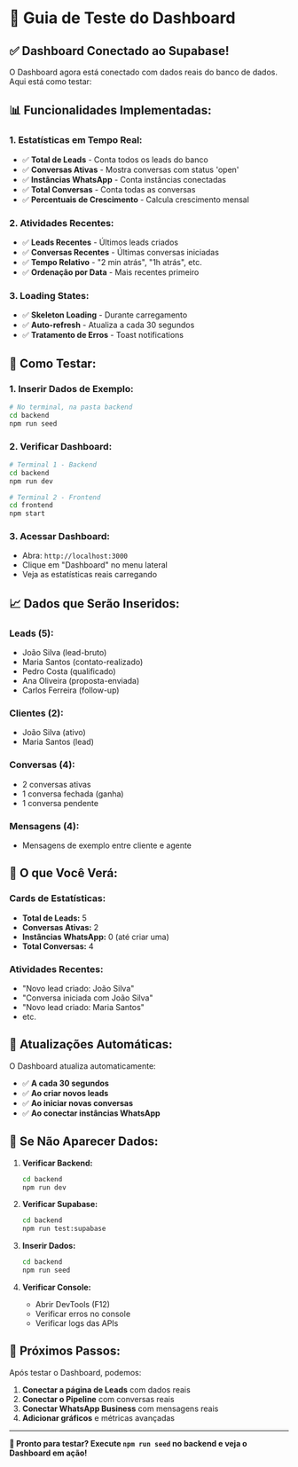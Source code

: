 # 🚀 Guia de Teste do Dashboard

## ✅ **Dashboard Conectado ao Supabase!**

O Dashboard agora está conectado com dados reais do banco de dados. Aqui está como testar:

## 📊 **Funcionalidades Implementadas:**

### **1. Estatísticas em Tempo Real:**
- ✅ **Total de Leads** - Conta todos os leads do banco
- ✅ **Conversas Ativas** - Mostra conversas com status 'open'
- ✅ **Instâncias WhatsApp** - Conta instâncias conectadas
- ✅ **Total Conversas** - Conta todas as conversas
- ✅ **Percentuais de Crescimento** - Calcula crescimento mensal

### **2. Atividades Recentes:**
- ✅ **Leads Recentes** - Últimos leads criados
- ✅ **Conversas Recentes** - Últimas conversas iniciadas
- ✅ **Tempo Relativo** - "2 min atrás", "1h atrás", etc.
- ✅ **Ordenação por Data** - Mais recentes primeiro

### **3. Loading States:**
- ✅ **Skeleton Loading** - Durante carregamento
- ✅ **Auto-refresh** - Atualiza a cada 30 segundos
- ✅ **Tratamento de Erros** - Toast notifications

## 🧪 **Como Testar:**

### **1. Inserir Dados de Exemplo:**
```bash
# No terminal, na pasta backend
cd backend
npm run seed
```

### **2. Verificar Dashboard:**
```bash
# Terminal 1 - Backend
cd backend
npm run dev

# Terminal 2 - Frontend
cd frontend
npm start
```

### **3. Acessar Dashboard:**
- Abra: `http://localhost:3000`
- Clique em "Dashboard" no menu lateral
- Veja as estatísticas reais carregando

## 📈 **Dados que Serão Inseridos:**

### **Leads (5):**
- João Silva (lead-bruto)
- Maria Santos (contato-realizado)
- Pedro Costa (qualificado)
- Ana Oliveira (proposta-enviada)
- Carlos Ferreira (follow-up)

### **Clientes (2):**
- João Silva (ativo)
- Maria Santos (lead)

### **Conversas (4):**
- 2 conversas ativas
- 1 conversa fechada (ganha)
- 1 conversa pendente

### **Mensagens (4):**
- Mensagens de exemplo entre cliente e agente

## 🎯 **O que Você Verá:**

### **Cards de Estatísticas:**
- **Total de Leads:** 5
- **Conversas Ativas:** 2
- **Instâncias WhatsApp:** 0 (até criar uma)
- **Total Conversas:** 4

### **Atividades Recentes:**
- "Novo lead criado: João Silva"
- "Conversa iniciada com João Silva"
- "Novo lead criado: Maria Santos"
- etc.

## 🔄 **Atualizações Automáticas:**

O Dashboard atualiza automaticamente:
- ✅ **A cada 30 segundos**
- ✅ **Ao criar novos leads**
- ✅ **Ao iniciar novas conversas**
- ✅ **Ao conectar instâncias WhatsApp**

## 🚨 **Se Não Aparecer Dados:**

1. **Verificar Backend:**
   ```bash
   cd backend
   npm run dev
   ```

2. **Verificar Supabase:**
   ```bash
   cd backend
   npm run test:supabase
   ```

3. **Inserir Dados:**
   ```bash
   cd backend
   npm run seed
   ```

4. **Verificar Console:**
   - Abrir DevTools (F12)
   - Verificar erros no console
   - Verificar logs das APIs

## 🎉 **Próximos Passos:**

Após testar o Dashboard, podemos:
1. **Conectar a página de Leads** com dados reais
2. **Conectar o Pipeline** com conversas reais
3. **Conectar WhatsApp Business** com mensagens reais
4. **Adicionar gráficos** e métricas avançadas

---

**🚀 Pronto para testar? Execute `npm run seed` no backend e veja o Dashboard em ação!** 